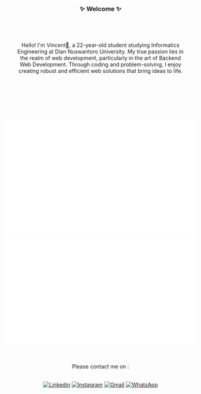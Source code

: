 <br>

<h3 align="center">✨ Welcome ✨</h3>
<br>
<p align="center" style="padding:30px;">
Hello! I'm Vincent👋, a 22-year-old student studying Informatics Engineering at Dian Nuswantoro University. My true passion lies in the realm of web development, particularly in the art of Backend Web Development. Through coding and problem-solving, I enjoy creating robust and efficient web solutions that bring ideas to life.
</p>
  
<br>

## ##
<br>
<p align="center">
  <img src="https://raw.githubusercontent.com/vincentmoel/github-stats-transparent/output/generated/overview.svg" />
  <img src="https://raw.githubusercontent.com/vincentmoel/github-stats-transparent/output/generated/languages.svg" />
</p>

## ##

<br>

<div align="center">
  <div align="center">
    Please contact me on :
  </div>
  
  <br>
  
  [![Linkedin](https://img.icons8.com/color/48/000000/linkedin.png)](https://www.linkedin.com/in/vincentmoeljopranoto/)
  [![Instagram](https://img.icons8.com/fluency/48/000000/instagram-new.png)](https://www.instagram.com/vincent.moel/)
  [![Gmail](https://img.icons8.com/color/48/000000/gmail-new.png)](mailto:vincentmoeljopranoto@gmail.com)
  [![WhatsApp](https://img.icons8.com/color/48/000000/whatsapp--v1.png)](https://wa.me/6285163121059)
  
</div>
